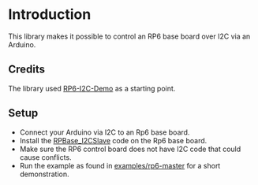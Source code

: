 # Introduction

This library makes it possible to control an RP6 base board over I2C via an Arduino.

## Credits

The library used [RP6-I2C-Demo](https://github.com/christiankarsch/RP6-I2C-Demo) as a starting point.

## Setup

+ Connect your Arduino via I2C to an Rp6 base board.
+ Install the [RPBase_I2CSlave](https://github.com/b3nzchr3ur/rp6/tree/master/RP6Examples_20120725f/RP6BASE_EXAMPLES/RP6Base_I2CSlave) code on the Rp6 base board.
+ Make sure the RP6 control board does not have I2C code that could cause conflicts.
+ Run the example as found in [examples/rp6-master](examples/rp6-master) for a short demonstration.
